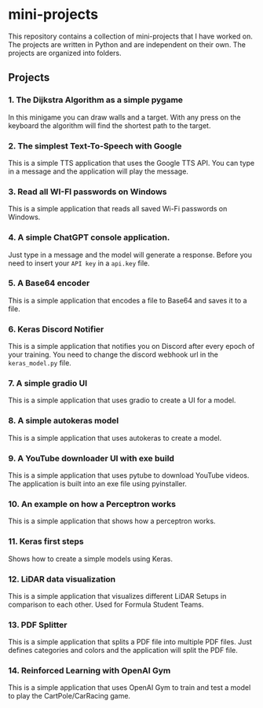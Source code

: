# mini-projects
This repository contains a collection of mini-projects that I have worked on. The projects are written in Python and are independent on their own. The projects are organized into folders.

## Projects
### 1. The Dijkstra Algorithm as a simple pygame
In this minigame you can draw walls and a target. With any press on the keyboard the algorithm will find the shortest path to the target.
### 2. The simplest Text-To-Speech with Google
This is a simple TTS application that uses the Google TTS API. You can type in a message and the application will play the message.
### 3. Read all WI-FI passwords on Windows
This is a simple application that reads all saved Wi-Fi passwords on Windows.
### 4. A simple ChatGPT console application. 
Just type in a message and the model will generate a response. Before you need to insert your `API key` in a `api.key` file.
### 5. A Base64 encoder
This is a simple application that encodes a file to Base64 and saves it to a file.
### 6. Keras Discord Notifier
This is a simple application that notifies you on Discord after every epoch of your training. You need to change the discord webhook url in the `keras_model.py` file.
### 7. A simple gradio UI
This is a simple application that uses gradio to create a UI for a model.
### 8. A simple autokeras model
This is a simple application that uses autokeras to create a model.
### 9. A YouTube downloader UI with exe build
This is a simple application that uses pytube to download YouTube videos. The application is built into an exe file using pyinstaller.
### 10. An example on how a Perceptron works
This is a simple application that shows how a perceptron works.
### 11. Keras first steps
Shows how to create a simple models using Keras.
### 12. LiDAR data visualization
This is a simple application that visualizes different LiDAR Setups in comparison to each other. Used for Formula Student Teams.
### 13. PDF Splitter
This is a simple application that splits a PDF file into multiple PDF files. Just defines categories and colors and the application will split the PDF file.
### 14. Reinforced Learning with OpenAI Gym
This is a simple application that uses OpenAI Gym to train and test a model to play the CartPole/CarRacing game.

